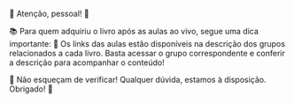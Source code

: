 🌟 Atenção, pessoal! 🌟

📚 Para quem adquiriu o livro após as aulas ao vivo, segue uma dica importante:
🔗 Os links das aulas estão disponíveis na descrição dos grupos relacionados a cada livro. Basta acessar o grupo correspondente e conferir a descrição para acompanhar o conteúdo!

📌 Não esqueçam de verificar!
Qualquer dúvida, estamos à disposição.
Obrigado! 🙌
